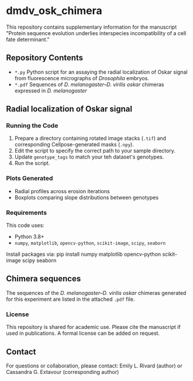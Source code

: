 # dmdv_osk_chimera
This repository contains supplementary information for the manuscript "Protein sequence evolution underlies interspecies incompatibility of a cell fate determinant."

## Repository Contents
- `*.py` Python script for an assaying the radial localization of Oskar signal from fluorescence micrographs of _Drosophila_  embryos.
- `*.pdf` Sequences of _D. melanogaster–D. virilis oskar_ chimeras expressed in _D. melanogaster_

## Radial localization of Oskar signal
### Running the Code
1. Prepare a directory containing rotated image stacks (`.tif`) and corresponding Cellpose-generated masks (`.npy`).
2. Edit the script to specify the correct path to your sample directory.
3. Update `genotype_tags` to match your teh dataset's genotypes.
4. Run the script.

### Plots Generated
- Radial profiles across erosion iterations
- Boxplots comparing slope distributions between genotypes

### Requirements
This code uses:
- Python 3.8+
- `numpy`, `matplotlib`, `opencv-python`, `scikit-image`, `scipy`, `seaborn`

Install packages via:
pip install numpy matplotlib opencv-python scikit-image scipy seaborn

## Chimera sequences
The sequences of the _D. melanogaster–D. virilis oskar_ chimeras generated for this experiment are listed in the attached `.pdf` file.

### License
This repository is shared for academic use. Please cite the manuscript if used in publications. A formal license can be added on request.

## Contact
For questions or collaboration, please contact:
Emily L. Rivard (author) or Cassandra G. Extavour (corresponding author)

